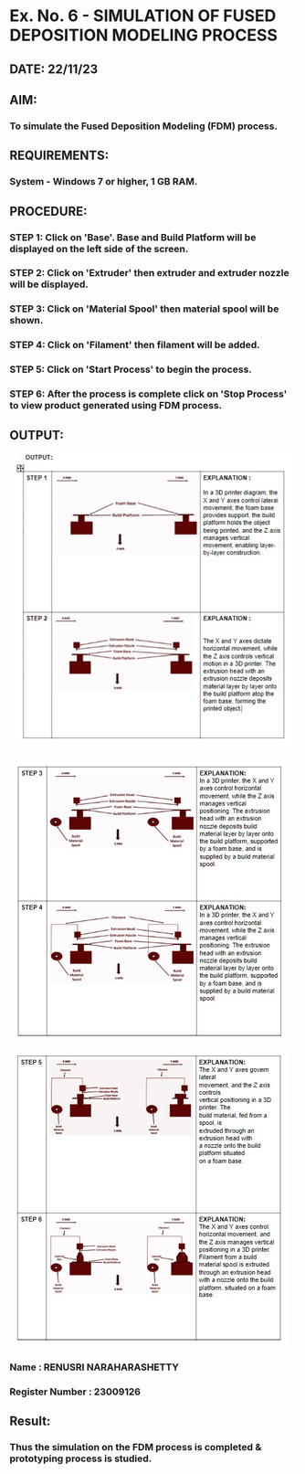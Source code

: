 # Ex. No. 6 - SIMULATION OF FUSED DEPOSITION MODELING PROCESS

## DATE: 22/11/23
## AIM:
### To simulate the Fused Deposition Modeling (FDM) process.

## REQUIREMENTS:
### System - Windows 7 or higher, 1 GB RAM.

## PROCEDURE:
### STEP 1: Click on 'Base'. Base and Build Platform will be displayed on the left side of the screen.
### STEP 2: Click on 'Extruder' then extruder and extruder nozzle will be displayed.
### STEP 3: Click on 'Material Spool' then material spool will be shown.
### STEP 4: Click on 'Filament' then filament will be added.
### STEP 5: Click on 'Start Process' to begin the process.
### STEP 6: After the process is complete click on 'Stop Process' to view product generated using FDM process.

## OUTPUT:
![Alt text](photo1.jpeg)

![Alt text](photo2.jpeg)

![Alt text](photo3.jpeg)

### Name : RENUSRI NARAHARASHETTY
### Register Number : 23009126

## Result:
### Thus the simulation on the FDM process is completed & prototyping process is studied.
